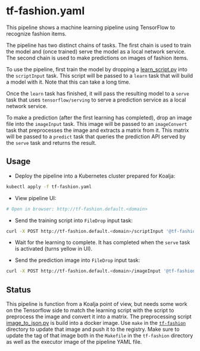 # tf-fashion.yaml

This pipeline shows a machine learning pipeline using TensorFlow to
recognize fashion items.

The pipeline has two distinct chains of tasks.
The first chain is used to train the model and (once trained) serve
the model as a local network service.
The second chain is used to make predictions on images of fashion items.

To use the pipeline, first train the model by dropping a [learn_script.py](./tf-fashion/learn_script.py)
into the `scriptInput` task.
This script will be passed to a `learn` task that will build a model with it.
Note that this can take a long time.

Once the `learn` task has finished, it will pass the resulting model to a
`serve` task that uses `tensorflow/serving` to serve a prediction service
as a local network service.

To make a prediction (after the first learning has completed), drop an image
file into the `imageInput` task. This image will be passed to an `imageConvert`
task that preprocesses the image and extracts a matrix from it.
This matrix will be passed to a `predict` task that queries the prediction
API served by the `serve` task and returns the result.

## Usage

- Deploy the pipeline into a Kubernetes cluster prepared for Koalja:

```bash
kubectl apply -f tf-fashion.yaml
```

- View pipeline UI:

```bash
# Open in browser: http://tf-fashion.default.<domain>
```

- Send the training script into `FileDrop` input task:

```bash
curl -X POST http://tf-fashion.default.<domain>/scriptInput '@tf-fashion/learn_script.py'
```

- Wait for the learning to complete. It has completed when the `serve`
  task is activated (turns yellow in UI).

- Send the prediction image into `FileDrop` input task:

```bash
curl -X POST http://tf-fashion.default.<domain>/imageInput '@tf-fashion/test/test1.png'
```

## Status

This pipeline is function from a Koalja point of view, but needs some work
on the Tensorflow side to match the learning script with the script
to preprocess the image and convert it into a matrix.
The preprocessing script [image_to_json.py](./tf-fashion/image_to_json.py)
is build into a docker image. Use `make` in the [`tf-fashion`](./tf-fashion/)
directory to update that image and push it to the registry.
Make sure to update the tag of that image both in the `Makefile` in the `tf-fashion`
directory as well as the executor image of the pipeline YAML file.